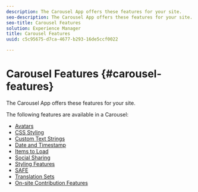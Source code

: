 ```yaml
---
description: The Carousel App offers these features for your site.
seo-description: The Carousel App offers these features for your site.
seo-title: Carousel Features
solution: Experience Manager
title: Carousel Features
uuid: c5c95675-d7ca-4677-b293-16de5ccf0022

---
```


# Carousel Features {#carousel-features}

The Carousel App offers these features for your site.

The following features are available in a Carousel:

* [Avatars](/help/using/c-features-livefyre/c-styling-features/c-avatars.md#c_avatars)
* [CSS Styling](/help/using/c-features-livefyre/c-styling-features/c-css-styling-branding.md#c_css_styling_branding)
* [Custom Text Strings](/help/using/c-features-livefyre/c-custom-text-strings.md#c_custom_text_strings)
* [Date and Timestamp](/help/using/c-features-livefyre/c-styling-features/c-date-and-timestamp.md#c_date_and_timestamp)
* [Items to Load](/help/using/c-features-livefyre/c-content-behavior-features/c-content-behavior-features.md#section_q5w_mzl_d1b)
* [Social Sharing](/help/using/c-features-livefyre/c-social-sharing/c-social-sharing.md#c_social_sharing)
* [Styling Features](/help/using/c-features-livefyre/c-styling-features/c-styling-features.md#c_styling_features)
* [SAFE](/help/using/c-features-livefyre/c-about-moderation/c-moderation.md#c_moderation)
* [Translation Sets](/help/using/c-settings-other/c-translation-sets/c-translation-sets.md#c_translation_sets)
* [On-site Contribution Features](/help/using/c-features-livefyre/c-on-site-contribution-features.md#section_vzs_t2s_d1b)

